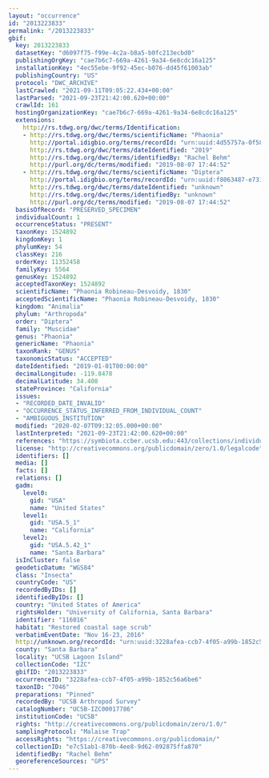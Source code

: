 ```yaml
---
layout: "occurrence"
id: "2013223833"
permalink: "/2013223833"
gbif:
  key: 2013223833
  datasetKey: "d6097f75-f99e-4c2a-b8a5-b0fc213ecbd0"
  publishingOrgKey: "cae7b6c7-669a-4261-9a34-6e8cdc16a125"
  installationKey: "4ec55ebe-9f92-45ec-b076-dd45f61003ab"
  publishingCountry: "US"
  protocol: "DWC_ARCHIVE"
  lastCrawled: "2021-09-11T09:05:22.434+00:00"
  lastParsed: "2021-09-23T21:42:00.620+00:00"
  crawlId: 161
  hostingOrganizationKey: "cae7b6c7-669a-4261-9a34-6e8cdc16a125"
  extensions:
    http://rs.tdwg.org/dwc/terms/Identification:
    - http://rs.tdwg.org/dwc/terms/scientificName: "Phaonia"
      http://portal.idigbio.org/terms/recordId: "urn:uuid:4d55757a-0f58-48d8-a3e2-a80e72fa0267"
      http://rs.tdwg.org/dwc/terms/dateIdentified: "2019"
      http://rs.tdwg.org/dwc/terms/identifiedBy: "Rachel Behm"
      http://purl.org/dc/terms/modified: "2019-08-07 17:44:52"
    - http://rs.tdwg.org/dwc/terms/scientificName: "Diptera"
      http://portal.idigbio.org/terms/recordId: "urn:uuid:f8063487-e731-4760-8ae7-06c3280b8abb"
      http://rs.tdwg.org/dwc/terms/dateIdentified: "unknown"
      http://rs.tdwg.org/dwc/terms/identifiedBy: "unknown"
      http://purl.org/dc/terms/modified: "2019-08-07 17:44:52"
  basisOfRecord: "PRESERVED_SPECIMEN"
  individualCount: 1
  occurrenceStatus: "PRESENT"
  taxonKey: 1524892
  kingdomKey: 1
  phylumKey: 54
  classKey: 216
  orderKey: 11352458
  familyKey: 5564
  genusKey: 1524892
  acceptedTaxonKey: 1524892
  scientificName: "Phaonia Robineau-Desvoidy, 1830"
  acceptedScientificName: "Phaonia Robineau-Desvoidy, 1830"
  kingdom: "Animalia"
  phylum: "Arthropoda"
  order: "Diptera"
  family: "Muscidae"
  genus: "Phaonia"
  genericName: "Phaonia"
  taxonRank: "GENUS"
  taxonomicStatus: "ACCEPTED"
  dateIdentified: "2019-01-01T00:00:00"
  decimalLongitude: -119.8478
  decimalLatitude: 34.408
  stateProvince: "California"
  issues:
  - "RECORDED_DATE_INVALID"
  - "OCCURRENCE_STATUS_INFERRED_FROM_INDIVIDUAL_COUNT"
  - "AMBIGUOUS_INSTITUTION"
  modified: "2020-02-07T09:32:05.000+00:00"
  lastInterpreted: "2021-09-23T21:42:00.620+00:00"
  references: "https://symbiota.ccber.ucsb.edu:443/collections/individual/index.php?occid=116016"
  license: "http://creativecommons.org/publicdomain/zero/1.0/legalcode"
  identifiers: []
  media: []
  facts: []
  relations: []
  gadm:
    level0:
      gid: "USA"
      name: "United States"
    level1:
      gid: "USA.5_1"
      name: "California"
    level2:
      gid: "USA.5.42_1"
      name: "Santa Barbara"
  isInCluster: false
  geodeticDatum: "WGS84"
  class: "Insecta"
  countryCode: "US"
  recordedByIDs: []
  identifiedByIDs: []
  country: "United States of America"
  rightsHolder: "University of California, Santa Barbara"
  identifier: "116016"
  habitat: "Restored coastal sage scrub"
  verbatimEventDate: "Nov 16-23, 2016"
  http://unknown.org/recordId: "urn:uuid:3228afea-ccb7-4f05-a99b-1852c56a6be6"
  county: "Santa Barbara"
  locality: "UCSB Lagoon Island"
  collectionCode: "IZC"
  gbifID: "2013223833"
  occurrenceID: "3228afea-ccb7-4f05-a99b-1852c56a6be6"
  taxonID: "7046"
  preparations: "Pinned"
  recordedBy: "UCSB Arthropod Survey"
  catalogNumber: "UCSB-IZC00017786"
  institutionCode: "UCSB"
  rights: "http://creativecommons.org/publicdomain/zero/1.0/"
  samplingProtocol: "Malaise Trap"
  accessRights: "https://creativecommons.org/publicdomain/"
  collectionID: "e7c51ab1-870b-4ee8-9d62-092875ffa870"
  identifiedBy: "Rachel Behm"
  georeferenceSources: "GPS"
---
```

